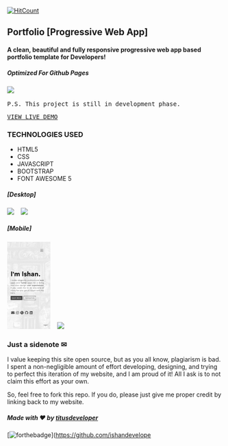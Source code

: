 [![HitCount](http://hits.dwyl.com/ishandeveloper/Portfolio.svg)](http://hits.dwyl.com/ishandeveloper/Portfolio)
## Portfolio [Progressive Web App]
#### A clean, beautiful and fully responsive progressive web app based portfolio template for Developers! 
##### Optimized For Github Pages

<img src="https://github.com/ishandeveloper/Portfolio/blob/master/screenshots/1.png?raw=false">

<pre>P.S. This project is still in development phase.</pre>
<pre><a href="https://ishandeveloper.com/Portfolio/">VIEW LIVE DEMO</a></pre>

### TECHNOLOGIES USED
* HTML5
* CSS
* JAVASCRIPT
* BOOTSTRAP
* FONT AWESOME 5

##### [Desktop]
<img src="https://github.com/ishandeveloper/Portfolio/blob/master/screenshots/1.png?raw=false" width="45%">&nbsp;&nbsp;&nbsp;&nbsp;<img src="https://github.com/ishandeveloper/Portfolio/blob/master/screenshots/3.png?raw=false" width="45%">
##### [Mobile]
<img src="https://github.com/ishandeveloper/Portfolio/blob/master/screenshots/1-mobile.png?raw=false" width="20%">&nbsp;&nbsp;&nbsp;&nbsp;<img src="https://github.com/ishandeveloper/Portfolio/blob/master/screenshots/3-mobile.png?raw=false" width="20%">

### Just a sidenote ✉
I value keeping this site open source, but as you all know, plagiarism is bad. I spent a non-negligible amount of effort developing, designing, and trying to perfect this iteration of my website, and I am proud of it! All I ask is to not claim this effort as your own.

So, feel free to fork this repo. If you do, please just give me proper credit by linking back to my website.

##### Made with ❤ by <a href="https://github.com/Tituss22">titusdeveloper</a>

[![forthebadge](https://forthebadge.com/images/badges/built-with-love.svg)](https://github.com/ishandevelope
